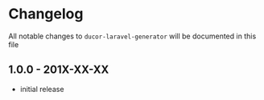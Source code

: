 # Changelog

All notable changes to `ducor-laravel-generator` will be documented in this file

## 1.0.0 - 201X-XX-XX

- initial release
